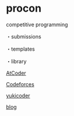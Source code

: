# procon
competitive programming

・submissions

・templates

・library

[AtCoder](https://beta.atcoder.jp/users/Hoi_koro)

[Codeforces](http://codeforces.com/profile/Hoi_koro)

[yukicoder](https://yukicoder.me/users/2682)

[blog](http://hoikoro.hatenablog.com/)
